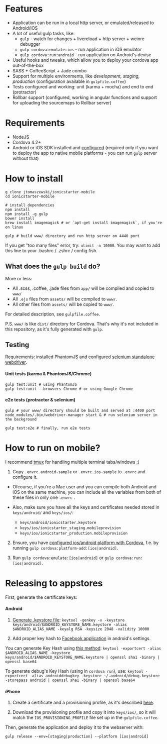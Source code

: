 # Features

* Application can be run in a local http server, or emulated/released to Android/iOS
* A lot of useful gulp tasks, like:
  * `gulp` - watch for changes + livereload + http server + weinre debugger
  * `gulp cordova:emulate:ios` - run application in iOS emulator
  * `gulp cordova:run:android` - run application on Android's devise
* Useful hooks and tweaks, which allow you to deploy your cordova app out-of-the-box
* SASS + CoffeeScript + Jade combo
* Support for multiple environments, like *development, staging, production* (configuration available in `gulpfile.coffee`)
* Tests configured and working: unit (karma + mocha) and end to end (protractor)
* Rollbar support (configured, working in angular functions and support for uploading the sourcemaps to Rollbar server)

# Requirements

* NodeJS
* Cordova 4.2+
* Android or iOS SDK installed and [configured](http://docs.phonegap.com/en/4.0.0/guide_platforms_index.md.html#Platform%20Guides) (required only if you want to deploy the app to native mobile platforms - you can run `gulp` server without that)


# How to install

```
g clone jtomaszewski/ionicstarter-mobile
cd ionicstarter-mobile

# install dependencies
npm install
npm install -g gulp
bower install
brew install imagemagick # or `apt-get install imagemagick`, if you're on linux

gulp # build www/ directory and run http server on 4440 port
```

If you get "too many files" error, try: `ulimit -n 10000`. You may want to add this line to your .bashrc / .zshrc / config.fish.


## What does the `gulp build` do?

More or less:

* All .scss, .coffee, .jade files from `app/` will be compiled and copied to `www/`
* All `.ejs` files from `assets/` will be compiled to `www/`.
* All other files from `assets/` will be copied to `www/`.

For detailed description, see `gulpfile.coffee`.

P.S. `www/` is like `dist/` directory for Cordova. That's why it's not included in this repository, as it's fully generated with `gulp`.


## Testing

Requirements: installed PhantomJS and configured [selenium standalone webdriver](https://github.com/angular/protractor/blob/master/docs/getting-started.md#setup-and-config).

#### Unit tests (karma & PhantomJS/Chrome)

```
gulp test:unit # using PhantomJS
gulp test:unit --browsers Chrome # or using Google Chrome
```

#### e2e tests (protractor & selenium)

```
gulp # your www/ directory should be built and served at :4400 port
node_modules/.bin/webdriver-manager start & # run selenium server in the background

gulp test:e2e # finally, run e2e tests
```


# How to run on mobile?

I recommend [tmux](http://tmux.sourceforge.net/) for handling multiple terminal tabs/windows ;)

1. Copy `.envrc.android-sample` or `.envrc.ios-sample` to `.envrc` and configure it.

  * Ofcourse, if you're a Mac user and you can compile both Android and iOS on the same machine, you can include all the variables from both of these files in only one `.envrc` .

  * Also, make sure you have all the keys and certificates needed stored in `keys/android/` and `keys/ios/`:

    * `keys/android/ionicstarter.keystore`
    * `keys/ios/ionicstarter_staging.mobileprovision`
    * `keys/ios/ionicstarter_production.mobileprovision`

2. Ensure, you have [configured ios/android platform with Cordova](http://cordova.apache.org/docs/en/edge/guide_cli_index.md.html), f.e. by running `gulp cordova:platform-add:[ios|android]`.

3. Run `gulp cordova:emulate:[ios|android]` or `gulp cordova:run:[ios|android]`.

# Releasing to appstores

First, generate the certificate keys:

#### Android

1. [Generate .keystore file](http://developer.android.com/tools/publishing/app-signing.html):
`keytool -genkey -v -keystore keys/android/$ANDROID_KEYSTORE_NAME.keystore -alias $ANDROID_ALIAS_NAME -keyalg RSA -keysize 2048 -validity 10000`

2. Add proper key hash to [Facebook application](https://developers.facebook.com/x/apps/) in android's settings.

  You can generate Key Hash using [this method](https://developers.facebook.com/docs/android/getting-started/):
  `keytool -exportcert -alias $ANDROID_ALIAS_NAME -keystore keys/android/$ANDROID_KEYSTORE_NAME.keystore | openssl sha1 -binary | openssl base64`

  To generate debug's Key Hash (using in `cordova run`), use:
  `keytool -exportcert -alias androiddebugkey -keystore ~/.android/debug.keystore -storepass android | openssl sha1 -binary | openssl base64`

#### iPhone

1. Create a certificate and a provisioning profile, as it's described [here](http://docs.build.phonegap.com/en_US/3.3.0/signing_signing-ios.md.html#iOS%20Signing).

2. Download the provisioning profile and copy it into `keys/ios/`, so it will match the `IOS_PROVISIONING_PROFILE` file set up in the `gulpfile.coffee`.

Then, generate the application and deploy it to the webserver with:

```
gulp release --env=[staging|production] --platform [ios|android]
```

